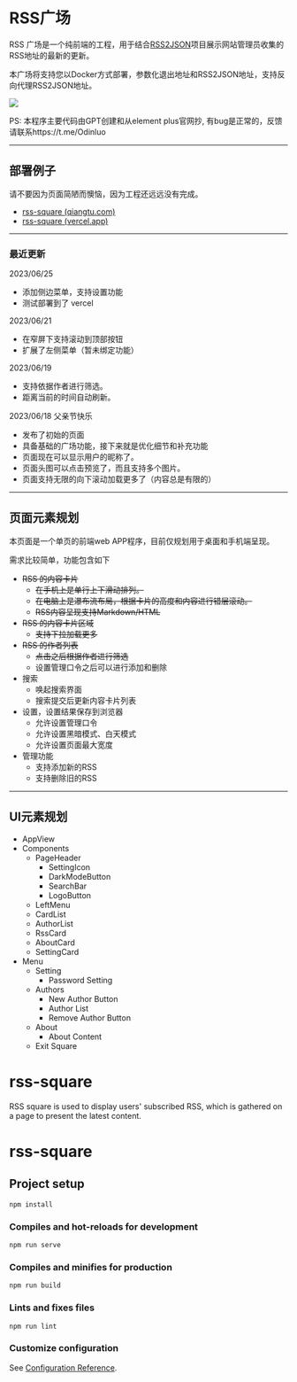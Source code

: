 # RSS广场

RSS 广场是一个纯前端的工程，用于结合[RSS2JSON](https://github.com/520hacker/rss2json)项目展示网站管理员收集的RSS地址的最新的更新。

本广场将支持您以Docker方式部署，参数化退出地址和RSS2JSON地址，支持反向代理RSS2JSON地址。

![](https://memosfile.qiangtu.com/picgo/assets/2023/06/18202306_18014611.png)

PS: 本程序主要代码由GPT创建和从element plus官网抄, 有bug是正常的，反馈请联系https://t.me/Odinluo

----

## 部署例子 

请不要因为页面简陋而懊恼，因为工程还远远没有完成。

- [rss-square (qiangtu.com)](https://rsssquare.qiangtu.com/)
- [rss-square (vercel.app)](https://rss-square.vercel.app/)

----

### 最近更新

2023/06/25
- 添加侧边菜单，支持设置功能
- 测试部署到了 vercel 

2023/06/21

- 在窄屏下支持滚动到顶部按钮
- 扩展了左侧菜单（暂未绑定功能）

2023/06/19 

- 支持依据作者进行筛选。
- 距离当前的时间自动刷新。

2023/06/18 父亲节快乐

- 发布了初始的页面
- 具备基础的广场功能，接下来就是优化细节和补充功能
- 页面现在可以显示用户的昵称了。
- 页面头图可以点击预览了，而且支持多个图片。
- 页面支持无限的向下滚动加载更多了（内容总是有限的）

----



## 页面元素规划

本页面是一个单页的前端web APP程序，目前仅规划用于桌面和手机端呈现。

需求比较简单，功能包含如下

- ~~RSS 的内容卡片~~
  - ~~在手机上是单行上下滑动排列。~~
  - ~~在电脑上是瀑布流布局，根据卡片的高度和内容进行错层滚动。~~
  - ~~RSS内容呈现支持Markdown/HTML~~
- ~~RSS 的内容卡片区域~~
  - ~~支持下拉加载更多~~
- ~~RSS 的作者列表~~
  - ~~点击之后根据作者进行筛选~~
  - 设置管理口令之后可以进行添加和删除
- 搜索
  - 唤起搜索界面
  - 搜索提交后更新内容卡片列表
- 设置，设置结果保存到浏览器
  - 允许设置管理口令
  - 允许设置黑暗模式、白天模式
  - 允许设置页面最大宽度
- 管理功能
  - 支持添加新的RSS
  - 支持删除旧的RSS

----

## UI元素规划

- AppView
- Components
  - PageHeader
    - SettingIcon
    - DarkModeButton
    - SearchBar
    - LogoButton
  - LeftMenu
  - CardList
  - AuthorList
  - RssCard
  - AboutCard
  - SettingCard
- Menu
  - Setting
    - Password Setting
  - Authors
    - New Author Button
    - Author List
    - Remove Author Button
  - About
    - About Content
  - Exit Square

# rss-square

RSS square is used to display users' subscribed RSS, which is gathered on a page to present the latest content.


# rss-square

## Project setup
```
npm install
```

### Compiles and hot-reloads for development
```
npm run serve
```

### Compiles and minifies for production
```
npm run build
```

### Lints and fixes files
```
npm run lint
```

### Customize configuration
See [Configuration Reference](https://cli.vuejs.org/config/).
